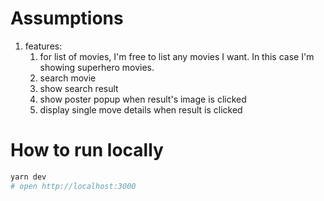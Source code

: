 # Assumptions

1. features:
   1. for list of movies, I'm free to list any movies I want. In this case I'm showing superhero movies.
   2. search movie 
   3. show search result
   4. show poster popup when result's image is clicked
   5. display single move details when result is clicked

# How to run locally

```bash
yarn dev
# open http://localhost:3000
```